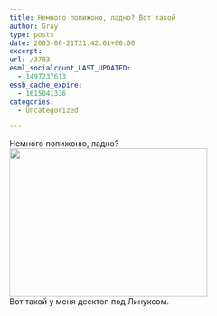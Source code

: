 ```yaml
---
title: Немного попижоню, ладно? Вот такой
author: Gray
type: posts
date: 2003-08-21T21:42:01+00:00
excerpt:
url: /3703
esml_socialcount_LAST_UPDATED:
  - 1497237613
essb_cache_expire:
  - 1615041336
categories:
  - Uncategorized

---
```








Немного попижоню, ладно?  
<img src="https://i1.wp.com/www.searchengines.ru/blog/images/kde.gif?resize=350%2C263" width="350" height="263" alt="" border="0" data-recalc-dims="1" />  
Вот такой у меня десктоп под Линуксом.